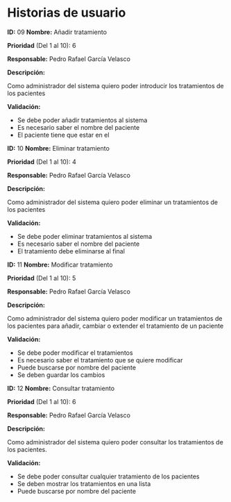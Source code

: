 # Historias de usuario

**ID:** 09 **Nombre:** Añadir tratamiento

**Prioridad** (Del 1 al 10): 6

**Responsable:** Pedro Rafael García Velasco

**Descripción:**

Como administrador del sistema quiero poder introducir los tratamientos de los pacientes

**Validación:**
  * Se debe poder añadir tratamientos al sistema
  * Es necesario saber el nombre del paciente
  * El paciente tiene que estar en el 
  
**ID:** 10 **Nombre:** Eliminar tratamiento

**Prioridad** (Del 1 al 10): 4

**Responsable:** Pedro Rafael García Velasco

**Descripción:**

Como administrador del sistema quiero poder eliminar un tratamientos de los pacientes

**Validación:**
  * Se debe poder eliminar tratamientos al sistema
  * Es necesario saber el nombre del paciente
  * El tratamiento debe eliminarse al final
  
**ID:** 11 **Nombre:** Modificar tratamiento

**Prioridad** (Del 1 al 10): 5

**Responsable:** Pedro Rafael García Velasco

**Descripción:**

Como administrador del sistema quiero poder modificar un tratamientos de los pacientes para añadir, cambiar o extender el tratamiento de un paciente

**Validación:**
  * Se debe poder modificar el tratamientos
  * Es necesario saber el tratamiento que se quiere modificar
  * Puede buscarse por nombre del paciente
  * Se deben guardar los cambios
  
**ID:** 12 **Nombre:** Consultar tratamiento

**Prioridad** (Del 1 al 10): 6

**Responsable:** Pedro Rafael García Velasco

**Descripción:**

Como administrador del sistema quiero poder consultar los tratamientos de los pacientes.

**Validación:**
  * Se debe poder consultar cualquier tratamiento de los pacientes
  * Se deben mostrar los tratamientos en una lista
  * Puede buscarse por nombre del paciente

